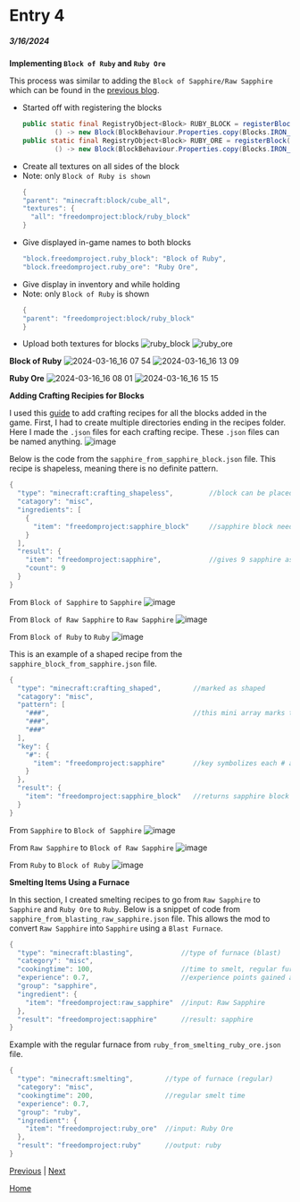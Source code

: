 # Entry 4
##### 3/16/2024

**Implementing `Block of Ruby` and `Ruby Ore`**

This process was similar to adding the `Block of Sapphire/Raw Sapphire` which can be found in the [previous blog](https://github.com/aidanc1266/apcsa-freedom-project/blob/main/blog/entry03.md).
- Started off with registering the blocks
    ```java
    public static final RegistryObject<Block> RUBY_BLOCK = registerBlock("ruby_block",
            () -> new Block(BlockBehaviour.Properties.copy(Blocks.IRON_BLOCK).sound(SoundType.STONE)));
    public static final RegistryObject<Block> RUBY_ORE = registerBlock("ruby_ore",
            () -> new Block(BlockBehaviour.Properties.copy(Blocks.IRON_BLOCK).sound(SoundType.DIAMOND_ORE)));
    ```
- Create all textures on all sides of the block
- Note: only `Block of Ruby is shown`
    ```java
    {
    "parent": "minecraft:block/cube_all",
    "textures": {
      "all": "freedomproject:block/ruby_block"
    }
    ```
- Give displayed in-game names to both blocks
    ```java
    "block.freedomproject.ruby_block": "Block of Ruby",
    "block.freedomproject.ruby_ore": "Ruby Ore",
    ```
- Give display in inventory and while holding
- Note: only `Block of Ruby` is shown
    ```java
    {
    "parent": "freedomproject:block/ruby_block"
    }
    ```
- Upload both textures for blocks  ![ruby_block](https://github.com/aidanc1266/apcsa-freedom-project/assets/145048443/2ed76bee-8469-4bb3-abdd-a3a9e45741ad) ![ruby_ore](https://github.com/aidanc1266/apcsa-freedom-project/assets/145048443/15408df0-c677-4998-a15b-c9b71192eacc)

**Block of Ruby**
![2024-03-16_16 07 54](https://github.com/aidanc1266/apcsa-freedom-project/assets/145048443/77d852f2-e63a-45f5-9715-ad3f7aa76d98)
![2024-03-16_16 13 09](https://github.com/aidanc1266/apcsa-freedom-project/assets/145048443/0fe0f884-7493-405d-bb44-e40c429017a0)

**Ruby Ore**
![2024-03-16_16 08 01](https://github.com/aidanc1266/apcsa-freedom-project/assets/145048443/a7f5ca71-01ad-42ab-88d8-42b37a3b229b)
![2024-03-16_16 15 15](https://github.com/aidanc1266/apcsa-freedom-project/assets/145048443/7c03c9fe-0260-457d-a3ff-77b312756612)

**Adding Crafting Recipies for Blocks**

I used this [guide](https://www.youtube.com/watch?v=NppdgWsSVec) to add crafting recipes for all the blocks added in the game.
First, I had to create multiple directories ending in the recipes folder. Here I made the `.json` files for each crafting recipe. These `.json` files can be named anything.
![image](https://github.com/aidanc1266/apcsa-freedom-project/assets/145048443/17c03783-aff1-4863-aa1f-20932ebab045)

Below is the code from the `sapphire_from_sapphire_block.json` file. This recipe is shapeless, meaning there is no definite pattern.
```java
{
  "type": "minecraft:crafting_shapeless",         //block can be placed anywhere in the 2x2 or 3x3 crafting grid to proceed
  "catagory": "misc",
  "ingredients": [
    {
      "item": "freedomproject:sapphire_block"     //sapphire block needed
    }
  ],
  "result": {
    "item": "freedomproject:sapphire",            //gives 9 sapphire as a result
    "count": 9
  }
}
```

From `Block of Sapphire` to `Sapphire`
![image](https://github.com/aidanc1266/apcsa-freedom-project/assets/145048443/93fc0d29-74ca-4891-9d10-9995513f2705)

From `Block of Raw Sapphire` to `Raw Sapphire`
![image](https://github.com/aidanc1266/apcsa-freedom-project/assets/145048443/e8799f54-bb54-4d99-953c-7e86dee55dcf)

From `Block of Ruby` to `Ruby`
![image](https://github.com/aidanc1266/apcsa-freedom-project/assets/145048443/9be32fd9-f9fc-46f2-a9c9-bf521bc61b37)

This is an example of a shaped recipe from the `sapphire_block_from_sapphire.json` file.
```java
{
  "type": "minecraft:crafting_shaped",        //marked as shaped
  "catagory": "misc",
  "pattern": [
    "###",                                    //this mini array marks the 3x3 crafting array
    "###",
    "###"
  ],
  "key": {
    "#": {
      "item": "freedomproject:sapphire"       //key symbolizes each # as a sapphire item
    }
  },
  "result": {
    "item": "freedomproject:sapphire_block"   //returns sapphire block
  }
}
```

From `Sapphire` to `Block of Sapphire`
![image](https://github.com/aidanc1266/apcsa-freedom-project/assets/145048443/dd2a39ad-0634-4318-b3ff-39f7b97cd6df)

From `Raw Sapphire` to `Block of Raw Sapphire`
![image](https://github.com/aidanc1266/apcsa-freedom-project/assets/145048443/23485e1a-6688-49e9-b5d3-dbd600a60313)

From `Ruby` to `Block of Ruby`
![image](https://github.com/aidanc1266/apcsa-freedom-project/assets/145048443/c9fff2d4-aaa0-49fa-8a25-9f68700de16e)

**Smelting Items Using a Furnace**

In this section, I created smelting recipes to go from `Raw Sapphire` to `Sapphire` and `Ruby Ore` to `Ruby`.
Below is a snippet of code from `sapphire_from_blasting_raw_sapphire.json` file. This allows the mod to convert `Raw Sapphire` into `Sapphire` using a `Blast Furnace`.
```java
{
  "type": "minecraft:blasting",            //type of furnace (blast)
  "category": "misc",
  "cookingtime": 100,                      //time to smelt, regular furnace is 200 but since this is blast it is 100
  "experience": 0.7,                       //experience points gained after smelting
  "group": "sapphire",
  "ingredient": {
    "item": "freedomproject:raw_sapphire"  //input: Raw Sapphire
  },
  "result": "freedomproject:sapphire"      //result: sapphire
}
```

Example with the regular furnace from `ruby_from_smelting_ruby_ore.json` file.
```java
{
  "type": "minecraft:smelting",        //type of furnace (regular)
  "category": "misc",
  "cookingtime": 200,                  //regular smelt time
  "experience": 0.7,
  "group": "ruby",
  "ingredient": {
    "item": "freedomproject:ruby_ore"  //input: Ruby Ore
  },
  "result": "freedomproject:ruby"      //output: ruby
}
```


[Previous](entry03.md) | [Next](entry05.md)

[Home](../README.md)
